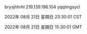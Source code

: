 brysjhhrhl 219.139.196.104 yqqlmgsycl

2022年 08月 21日 星期日 23:30:01 CST

2022年 08月 21日 星期日 15:30:01 GMT
